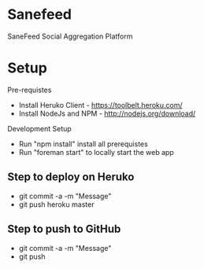 Sanefeed
========

SaneFeed Social Aggregation Platform


Setup
=======

Pre-requistes 
  * Install Heruko Client - https://toolbelt.heroku.com/
  * Install NodeJs and NPM - http://nodejs.org/download/ 

Development Setup
  * Run "npm install" install all prerequistes
  * Run "foreman start" to locally start the web app

Step to deploy on Heruko
------
  * git commit -a -m "Message"
  * git push heroku master

Step to push to GitHub
------
  * git commit -a -m "Message"
  * git push 
